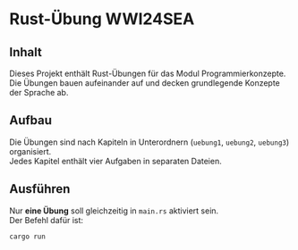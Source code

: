 # Rust-Übung WWI24SEA

## Inhalt

Dieses Projekt enthält Rust-Übungen für das Modul Programmierkonzepte.  
Die Übungen bauen aufeinander auf und decken grundlegende Konzepte der Sprache ab.

## Aufbau

Die Übungen sind nach Kapiteln in Unterordnern (`uebung1`, `uebung2`, `uebung3`) organisiert.  
Jedes Kapitel enthält vier Aufgaben in separaten Dateien.

## Ausführen

Nur **eine Übung** soll gleichzeitig in `main.rs` aktiviert sein.  
Der Befehl dafür ist:

```bash
cargo run
